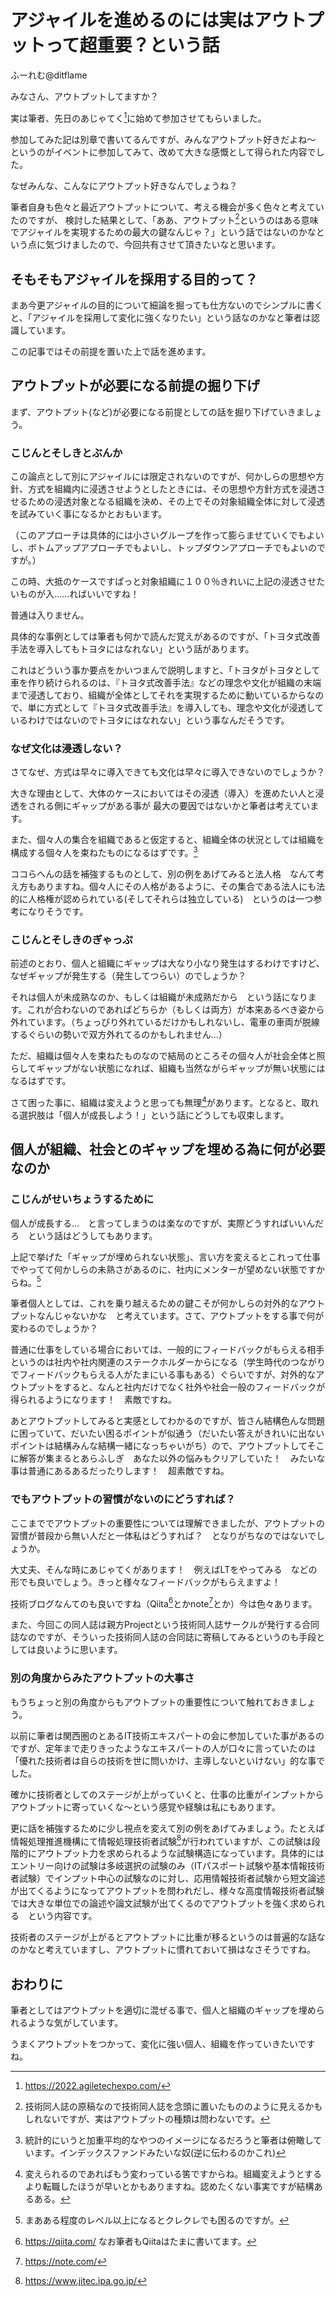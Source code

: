# アジャイルを進めるのには実はアウトプットって超重要？という話

<div class="flushright">ふーれむ@ditflame</div>

みなさん、アウトプットしてますか？

実は筆者、先日のあじゃてく[^agiletech2022]に始めて参加させてもらいました。

参加してみた記は別章で書いてるんですが、みんなアウトプット好きだよね～　というのがイベントに参加してみて、改めて大きな感慨として得られた内容でした。

なぜみんな、こんなにアウトプット好きなんでしょうね？

筆者自身も色々と最近アウトプットについて、考える機会が多く色々と考えていたのですが、
検討した結果として、「ああ、アウトプット[^output]というのはある意味でアジャイルを実現するための最大の鍵なんじゃ？」という話ではないのかなという点に気づけましたので、今回共有させて頂きたいなと思います。

[^agiletech2022]:https://2022.agiletechexpo.com/

[^output]:技術同人誌の原稿なので技術同人誌を念頭に置いたもののように見えるかもしれないですが、実はアウトプットの種類は問わないです。

## そもそもアジャイルを採用する目的って？

まあ今更アジャイルの目的について細論を掘っても仕方ないのでシンプルに書くと、「アジャイルを採用して変化に強くなりたい」という話なのかなと筆者は認識しています。

この記事ではその前提を置いた上で話を進めます。

## アウトプットが必要になる前提の掘り下げ

まず、アウトプット(など)が必要になる前提としての話を掘り下げていきましょう。

### こじんとそしきとぶんか

この論点として別にアジャイルには限定されないのですが、何かしらの思想や方針、方式を組織内に浸透させようとしたときには、その思想や方針方式を浸透させるための浸透対象となる組織を決め、その上でその対象組織全体に対して浸透を試みていく事になるかとおもいます。

（このアプローチは具体的には小さいグループを作って膨らませていくでもよいし、ボトムアップアプローチでもよいし、トップダウンアプローチでもよいのですが。）

この時、大抵のケースですぱっと対象組織に１００％きれいに上記の浸透させたいものが入……ればいいですね！

普通は入りません。

具体的な事例としては筆者も何かで読んだ覚えがあるのですが、「トヨタ式改善手法を導入してもトヨタにはなれない」という話があります。

これはどういう事か要点をかいつまんで説明しますと、「トヨタがトヨタとして車を作り続けられるのは、『トヨタ式改善手法』などの理念や文化が組織の末端まで浸透しており、組織が全体としてそれを実現するために動いているからなので、単に方式として『トヨタ式改善手法』を導入しても、理念や文化が浸透しているわけではないのでトヨタにはなれない」という事なんだそうです。

### なぜ文化は浸透しない？

さてなぜ、方式は早々に導入できても文化は早々に導入できないのでしょうか？

大きな理由として、大体のケースにおいてはその浸透（導入）を進めたい人と浸透をされる側にギャップがある事が
最大の要因ではないかと筆者は考えています。

また、個々人の集合を組織であると仮定すると、組織全体の状況としては組織を構成する個々人を束ねたものになるはずです。[^avg]

[^avg]:統計的にいうと加重平均的なやつのイメージになるだろうと筆者は俯瞰しています。インデックスファンドみたいな奴(逆に伝わるのかこれ)

ココらへんの話を補強するものとして、別の例をあげてみると法人格　なんて考え方もありますね。個々人にその人格があるように、その集合である法人にも法的に人格権が認められている(そしてそれらは独立している)　というのは一つ参考になりそうです。

### こじんとそしきのぎゃっぷ

前述のとおり、個人と組織にギャップは大なり小なり発生はするわけですけど、なぜギャップが発生する（発生してつらい）のでしょうか？

それは個人が未成熟なのか、もしくは組織が未成熟だから　という話になります。これが合わないのであればどちらか（もしくは両方）が本来あるべき姿から外れています。（ちょっぴり外れているだけかもしれないし、電車の車両が脱線するぐらいの勢いで双方外れてるのかもしれません…）

ただ、組織は個々人を束ねたものなので結局のところその個々人が社会全体と照らしてギャップがない状態になれば、組織も当然ながらギャップが無い状態にはなるはずです。

さて困った事に、組織は変えようと思っても無理[^muri]があります。となると、取れる選択肢は「個人が成長しよう！」という話にどうしても収束します。

[^muri]:変えられるのであればもう変わっている筈ですからね。組織変えようとするより転職したほうが早いとかもありますね。認めたくない事実ですが結構あるある。

## 個人が組織、社会とのギャップを埋める為に何が必要なのか

### こじんがせいちょうするために

個人が成長する…　と言ってしまうのは楽なのですが、実際どうすればいいんだろ　という話はどうしてもあります。

上記で挙げた「ギャップが埋められない状態」、言い方を変えるとこれって仕事でやってて何かしらの未熟さがあるのに、社内にメンターが望めない状態ですからね。[^kurekure]

[^kurekure]:まあある程度のレベル以上になるとクレクレでも困るのですが。

筆者個人としては、これを乗り越えるための鍵こそが何かしらの対外的なアウトプットなんじゃないかな　と考えています。さて、アウトプットをする事で何が変わるのでしょうか？

普通に仕事をしている場合においては、一般的にフィードバックがもらえる相手というのは社内や社内関連のステークホルダーからになる（学生時代のつながりでフィードバックもらえる人がたまにいる事もある）ぐらいですが、対外的なアウトプットをすると、なんと社内だけでなく社外や社会一般のフィードバックが得られるようになります！　素敵ですね。

あとアウトプットしてみると実感としてわかるのですが、皆さん結構色んな問題に困っていて、だいたい困るポイントが似通う（だいたい答えがきれいに出ないポイントは結構みんな結構一緒になっちゃいがち）ので、アウトプットしてそこに解答が集まるとあらふしぎ　あなた以外の悩みもクリアしていた！　みたいな事は普通にあるあるだったりします！　超素敵ですね。

### でもアウトプットの習慣がないのにどうすれば？

ここまででアウトプットの重要性については理解できましたが、アウトプットの習慣が普段から無い人だと一体私はどうすれば？　となりがちなのではないでしょうか。

大丈夫、そんな時にあじゃてくがあります！　例えばLTをやってみる　などの形でも良いでしょう。きっと様々なフィードバックがもらえますよ！

技術ブログなんてのも良いですね（Qiita[^Qiita]とかnote[^note]とか）今は色々あります。

[^Qiita]:https://qiita.com/ なお筆者もQiitaはたまに書いてます。
[^note]:https://note.com/

また、今回この同人誌は親方Projectという技術同人誌サークルが発行する合同誌なのですが、そういった技術同人誌の合同誌に寄稿してみるというのも手段としては良いように思います。

### 別の角度からみたアウトプットの大事さ

もうちょっと別の角度からもアウトプットの重要性について触れておきましょう。

以前に筆者は関西圏のとあるIT技術エキスパートの会に参加していた事があるのですが、定年まで走りきったようなエキスパートの人が口々に言っていたのは「優れた技術者は自らの技術を世に問いかけ、主導しないといけない」的な事でした。

確かに技術者としてのステージが上がっていくと、仕事の比重がインプットからアウトプットに寄っていくな～という感覚や経験は私にもあります。

更に話を補強するために少し視点を変えて別の例をあげてみましょう。たとえば情報処理推進機構にて情報処理技術者試験[^ipa_jitec]が行われていますが、この試験は段階的にアウトプット力を求められるような試験構造になっています。具体的にはエントリー向けの試験は多岐選択の試験のみ（ITパスポート試験や基本情報技術者試験）でインプット中心の試験なのに対し、応用情報技術者試験から短文論述が出てくるようになってアウトプットを問われだし、様々な高度情報技術者試験では大きな単位での論述や論文試験が出てくるのでアウトプットを強く求められる　という内容です。

[^ipa_jitec]:https://www.jitec.ipa.go.jp/

技術者のステージが上がるとアウトプットに比重が移るというのは普遍的な話なのかなと考えていますし、アウトプットに慣れておいて損はなさそうですね。

## おわりに

筆者としてはアウトプットを適切に混ぜる事で、個人と組織のギャップを埋められるような気がしています。

うまくアウトプットをつかって、変化に強い個人、組織を作っていきたいですね。
